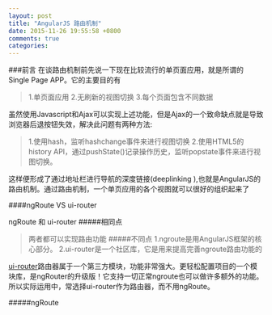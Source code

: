 ```yaml
---
layout: post
title: "AngularJS 路由机制"
date: 2015-11-26 19:55:58 +0800
comments: true
categories: 
---
```


###前言
在谈路由机制前先说一下现在比较流行的单页面应用，就是所谓的Single Page APP。它的主要目的有

>1.单页面应用 
>2.无刷新的视图切换
>3.每个页面包含不同数据

虽然使用Javascript和Ajax可以实现上述功能，但是Ajax的一个致命缺点就是导致浏览器后退按钮失效，解决此问题有两种方法:

>1.使用hash，监听hashchange事件来进行视图切换
>2.使用HTML5的history API，通过pushState()记录操作历史，监听popstate事件来进行视图切换。
  
这样便形成了通过地址栏进行导航的深度链接(deeplinking ),也就是AngularJS的路由机制。通过路由机制，一个单页应用的各个视图就可以很好的组织起来了

####ngRoute  VS ui-router

ngRoute 和 ui-router
#####相同点
>两者都可以实现路由功能
#####不同点
>1.ngroute是用AngularJS框架的核心部分。
>2.ui-router是一个社区库，它是用来提高完善ngroute路由功能的

[ui-router](https://github.com/angular-ui/ui-router)路由器属于一个第三方模块，功能非常强大。更轻松配置项目的一个模块库，是ngRouter的升级版！它支持一切正常ngroute也可以做许多额外的功能。所以实际运用中，常选择ui-router作为路由器，而不用ngRoute。

#####ngRoute